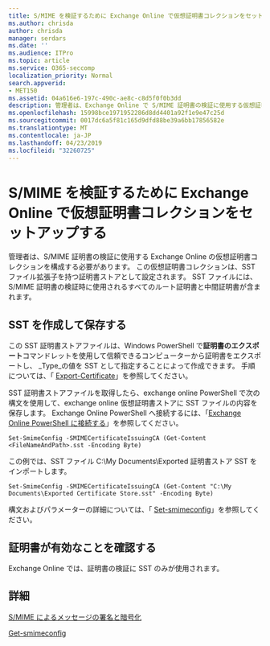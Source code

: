 ```yaml
---
title: S/MIME を検証するために Exchange Online で仮想証明書コレクションをセットアップする
ms.author: chrisda
author: chrisda
manager: serdars
ms.date: ''
ms.audience: ITPro
ms.topic: article
ms.service: O365-seccomp
localization_priority: Normal
search.appverid:
- MET150
ms.assetid: 04a616e6-197c-490c-ae8c-c8d5f0f0b3dd
description: 管理者は、Exchange Online で S/MIME 証明書の検証に使用する仮想証明書コレクションを作成する方法について説明します。
ms.openlocfilehash: 15998bce1971952286d8dd4401a92f1e9e47c25d
ms.sourcegitcommit: 0017dc6a5f81c165d9dfd88be39a6bb17856582e
ms.translationtype: MT
ms.contentlocale: ja-JP
ms.lasthandoff: 04/23/2019
ms.locfileid: "32260725"
---
```

# <a name="set-up-virtual-certificate-collection-in-exchange-online-to-validate-smime"></a>S/MIME を検証するために Exchange Online で仮想証明書コレクションをセットアップする

管理者は、S/MIME 証明書の検証に使用する Exchange Online の仮想証明書コレクションを構成する必要があります。 この仮想証明書コレクションは、SST ファイル拡張子を持つ証明書ストアとして設定されます。 SST ファイルには、S/MIME 証明書の検証時に使用されるすべてのルート証明書と中間証明書が含まれます。

## <a name="create-and-save-an-sst"></a>SST を作成して保存する

この SST 証明書ストアファイルは、Windows PowerShell で**証明書のエクスポート**コマンドレットを使用して信頼できるコンピューターから証明書をエクスポートし、 _Type_の値を SST として指定することによって作成できます。 手順については、「 [Export-Certificate](https://docs.microsoft.com/powershell/module/pkiclient/export-certificate)」を参照してください。

SST 証明書ストアファイルを取得したら、exchange online PowerShell で次の構文を使用して、exchange online 仮想証明書ストアに SST ファイルの内容を保存します。 Exchange Online PowerShell へ接続するには、「[Exchange Online PowerShell に接続する](https://go.microsoft.com/fwlink/p/?linkid=396554)」を参照してください。

```
Set-SmimeConfig -SMIMECertificateIssuingCA (Get-Content <FileNameAndPath>.sst -Encoding Byte)
```

この例では、SST ファイル C:\My Documents\Exported 証明書ストア SST をインポートします。

```
Set-SmimeConfig -SMIMECertificateIssuingCA (Get-Content "C:\My Documents\Exported Certificate Store.sst" -Encoding Byte)
```

構文およびパラメーターの詳細については、「 [Set-smimeconfig](https://docs.microsoft.com/en-us/powershell/module/exchange/encryption-and-certificates/set-smimeconfig)」を参照してください。

## <a name="ensuring-a-certificate-is-valid"></a>証明書が有効なことを確認する

Exchange Online では、証明書の検証に SST のみが使用されます。

## <a name="more-information"></a>詳細

[S/MIME によるメッセージの署名と暗号化](s-mime-for-message-signing-and-encryption.md)

[Get-smimeconfig](http://technet.microsoft.com/library/4b29fa89-0840-4fe9-8885-019fcef2e02b.aspx)

